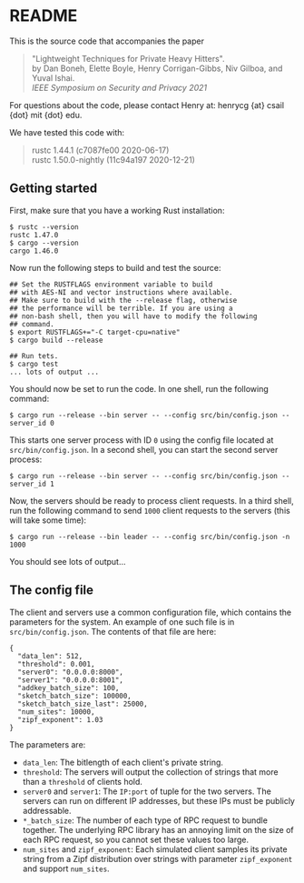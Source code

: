 # README

This is the source code that accompanies the paper
>  "Lightweight Techniques for Private Heavy Hitters".  
> by Dan Boneh, Elette Boyle, Henry Corrigan-Gibbs, Niv Gilboa, and Yuval Ishai.  
> _IEEE Symposium on Security and Privacy 2021_

For questions about the code, please contact Henry at:  henrycg {at} csail {dot} mit {dot} edu.

We have tested this code with:
>  rustc 1.44.1 (c7087fe00 2020-06-17)  
>  rustc 1.50.0-nightly (11c94a197 2020-12-21)

## Getting started

First, make sure that you have a working Rust installation:

```
$ rustc --version   
rustc 1.47.0
$ cargo --version
cargo 1.46.0
```

Now run the following steps to build and test the source:

```
## Set the RUSTFLAGS environment variable to build
## with AES-NI and vector instructions where available.
## Make sure to build with the --release flag, otherwise
## the performance will be terrible. If you are using a
## non-bash shell, then you will have to modify the following
## command.
$ export RUSTFLAGS+="-C target-cpu=native" 
$ cargo build --release

## Run tets.
$ cargo test
... lots of output ...

```

You should now be set to run the code. In one shell, run the following command:

```
$ cargo run --release --bin server -- --config src/bin/config.json --server_id 0
```

This starts one server process with ID `0` using the config file located at `src/bin/config.json`. In a second shell, you can start the second server process:

```
$ cargo run --release --bin server -- --config src/bin/config.json --server_id 1
```

Now, the servers should be ready to process client requests. In a third shell, run the following command to send `1000` client requests to the servers (this will take some time):

```
$ cargo run --release --bin leader -- --config src/bin/config.json -n 1000
```

You should see lots of output...

## The config file

The client and servers use a common configuration file, which contains the parameters for the system. An example of one such file is in `src/bin/config.json`. The contents of that file are here:

```
{
  "data_len": 512,
  "threshold": 0.001,
  "server0": "0.0.0.0:8000",
  "server1": "0.0.0.0:8001",
  "addkey_batch_size": 100,
  "sketch_batch_size": 100000,
  "sketch_batch_size_last": 25000,
  "num_sites": 10000,
  "zipf_exponent": 1.03
}
```

The parameters are:

* `data_len`: The bitlength of each client's private string.
* `threshold`: The servers will output the collection of strings that more than a `threshold` of clients hold.
* `server0` and `server1`: The `IP:port` of tuple for the two servers. The servers can run on different IP addresses, but these IPs must be publicly addressable.
* `*_batch_size`: The number of each type of RPC request to bundle together. The underlying RPC library has an annoying limit on the size of each RPC request, so you cannot set these values too large.
* `num_sites` and `zipf_exponent`: Each simulated client samples its private string from a Zipf distribution over strings with parameter `zipf_exponent` and support `num_sites`.
